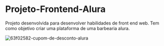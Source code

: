 # Projeto-Frontend-Alura

Projeto desenvolvida para desenvolver habilidades de front end web. Tem como objetivo criar uma plataforma de uma barbearia alura.

![63f02582-cupom-de-desconto-alura](https://user-images.githubusercontent.com/43938002/123882984-5a2bd380-d91e-11eb-9599-00fc5b1e4386.png)

